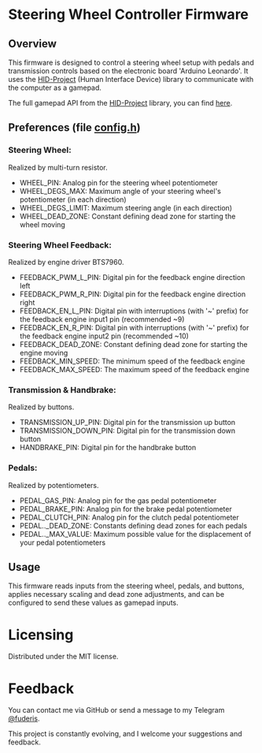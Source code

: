# Steering Wheel Controller Firmware

## Overview

This firmware is designed to control a steering wheel setup with pedals and transmission controls based on the electronic board 'Arduino Leonardo'. It uses the [HID-Project](https://github.com/NicoHood/HID) (Human Interface Device) library to communicate with the computer as a gamepad.

The full gamepad API from the [HID-Project](https://github.com/NicoHood/HID) library, you can find [here](https://github.com/NicoHood/HID/wiki/Gamepad-API).

## Preferences (file [config.h](https://github.com/fuderis/arduino-steering-wheel/blob/main/wheel/config.h))

### Steering Wheel:
Realized by multi-turn resistor.

* WHEEL_PIN: Analog pin for the steering wheel potentiometer
* WHEEL_DEGS_MAX: Maximum angle of your steering wheel's potentiometer (in each direction)
* WHEEL_DEGS_LIMIT: Maximum steering angle (in each direction)
* WHEEL_DEAD_ZONE: Constant defining dead zone for starting the wheel moving

### Steering Wheel Feedback:
Realized by engine driver BTS7960.

* FEEDBACK_PWM_L_PIN: Digital pin for the feedback engine direction left
* FEEDBACK_PWM_R_PIN: Digital pin for the feedback engine direction right
* FEEDBACK_EN_L_PIN: Digital pin with interruptions (with '~' prefix) for the feedback engine input1 pin (recommended ~9)
* FEEDBACK_EN_R_PIN: Digital pin with interruptions (with '~' prefix) for the feedback engine input2 pin (recommended ~10)
* FEEDBACK_DEAD_ZONE: Constant defining dead zone for starting the engine moving
* FEEDBACK_MIN_SPEED: The minimum speed of the feedback engine
* FEEDBACK_MAX_SPEED: The maximum speed of the feedback engine

### Transmission & Handbrake:
Realized by buttons.

* TRANSMISSION_UP_PIN: Digital pin for the transmission up button
* TRANSMISSION_DOWN_PIN: Digital pin for the transmission down button
* HANDBRAKE_PIN: Digital pin for the handbrake button

### Pedals:
Realized by potentiometers.

* PEDAL_GAS_PIN: Analog pin for the gas pedal potentiometer
* PEDAL_BRAKE_PIN: Analog pin for the brake pedal potentiometer
* PEDAL_CLUTCH_PIN: Analog pin for the clutch pedal potentiometer
* PEDAL.._DEAD_ZONE: Constants defining dead zones for each pedals
* PEDAL.._MAX_VALUE: Maximum possible value for the displacement of your pedal potentiometers

## Usage
This firmware reads inputs from the steering wheel, pedals, and buttons, applies necessary scaling and dead zone adjustments, and can be configured to send these values as gamepad inputs.

# Licensing
Distributed under the MIT license.

# Feedback
You can contact me via GitHub or send a message to my Telegram [@fuderis](https://t.me/fuderis).

This project is constantly evolving, and I welcome your suggestions and feedback.
